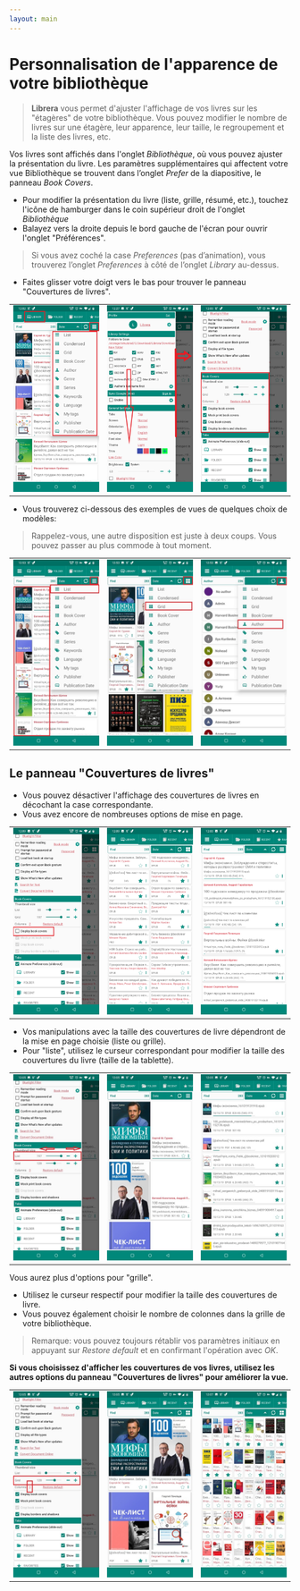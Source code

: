 ```yaml
---
layout: main
---
```


# Personnalisation de l'apparence de votre bibliothèque

> **Librera** vous permet d'ajuster l'affichage de vos livres sur les &quot;étagères&quot; de votre bibliothèque. Vous pouvez modifier le nombre de livres sur une étagère, leur apparence, leur taille, le regroupement et la liste des livres, etc.

Vos livres sont affichés dans l'onglet _Bibliothèque_, où vous pouvez ajuster la présentation du livre. Les paramètres supplémentaires qui affectent votre vue Bibliothèque se trouvent dans l’onglet _Prefer_ de la diapositive, le panneau _Book Covers_.

* Pour modifier la présentation du livre (liste, grille, résumé, etc.), touchez l'icône de hamburger dans le coin supérieur droit de l'onglet _Bibliothèque_
* Balayez vers la droite depuis le bord gauche de l'écran pour ouvrir l'onglet &quot;Préférences&quot;.

> Si vous avez coché la case _Preferences_ (pas d’animation), vous trouverez l’onglet _Preferences_ à côté de l’onglet _Library_ au-dessus.

* Faites glisser votre doigt vers le bas pour trouver le panneau &quot;Couvertures de livres&quot;.

||||
|-|-|-|
|![](3.jpg)|![](1.jpg)|![](2.jpg)|

* Vous trouverez ci-dessous des exemples de vues de quelques choix de modèles:
 
> Rappelez-vous, une autre disposition est juste à deux coups. Vous pouvez passer au plus commode à tout moment.

||||
|-|-|-|
|![](7.jpg)|![](8.jpg)|![](9.jpg)|

## Le panneau &quot;Couvertures de livres&quot;

* Vous pouvez désactiver l'affichage des couvertures de livres en décochant la case correspondante.
* Vous avez encore de nombreuses options de mise en page.

||||
|-|-|-|
|![](4.jpg)|![](5.jpg)|![](6.jpg)|

* Vos manipulations avec la taille des couvertures de livre dépendront de la mise en page choisie (liste ou grille).
* Pour &quot;liste&quot;, utilisez le curseur correspondant pour modifier la taille des couvertures du livre (taille de la tablette).

||||
|-|-|-|
|![](10.jpg)|![](11.jpg)|![](12.jpg)|

Vous aurez plus d'options pour &quot;grille&quot;.

* Utilisez le curseur respectif pour modifier la taille des couvertures de livre.
* Vous pouvez également choisir le nombre de colonnes dans la grille de votre bibliothèque.

> Remarque: vous pouvez toujours rétablir vos paramètres initiaux en appuyant sur _Restore default_ et en confirmant l'opération avec _OK_.

**Si vous choisissez d'afficher les couvertures de vos livres, utilisez les autres options du panneau &quot;Couvertures de livres&quot; pour améliorer la vue.**

||||
|-|-|-|
|![](13.jpg)|![](14.jpg)|![](15.jpg)|
